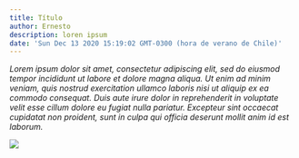 ```yaml
---
title: Título
author: Ernesto
description: loren ipsum
date: 'Sun Dec 13 2020 15:19:02 GMT-0300 (hora de verano de Chile)'
---
```

_Lorem ipsum dolor sit amet, consectetur adipiscing elit, sed do eiusmod tempor incididunt ut labore et dolore magna aliqua. Ut enim ad minim veniam, quis nostrud exercitation ullamco laboris nisi ut aliquip ex ea commodo consequat. Duis aute irure dolor in reprehenderit in voluptate velit esse cillum dolore eu fugiat nulla pariatur. Excepteur sint occaecat cupidatat non proident, sunt in culpa qui officia deserunt mollit anim id est laborum._

![](/images/notebook.jpg)